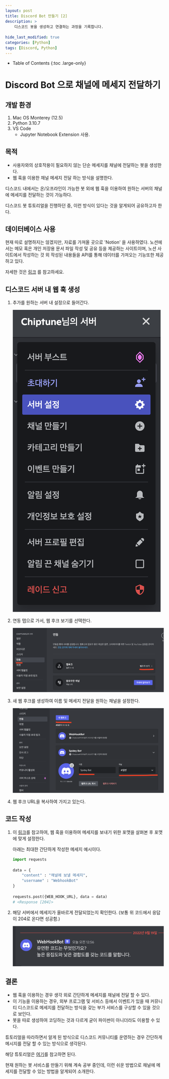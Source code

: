 ```yaml
---
layout: post
title: Discord Bot 만들기 [2]
description: >
    디스코드 봇을 생성하고 연결하는 과정을 기록합니다.

hide_last_modified: true
categories: [Python]
tags: [Discord, Python]
---
```


- Table of Contents
{:toc .large-only}


# Discord Bot 으로 채널에 메세지 전달하기

## 개발 환경

1. Mac OS Monterey (12.5)
2. Python 3.10.7
3. VS Code
    - Jupyter Notebook Extension 사용.

## 목적

- 사용자와의 상호작용이 필요하지 않는 단순 메세지를 채널에 전달하는 봇을 생성한다.
- 웹 훅을 이용한 채널 메세지 전달 하는 방식을 설명한다.

디스코드 내에서는 온/오프라인이 가능한 봇 외에 웹 훅을 이용하여 원하는 서버의 채널에 메세지를 전달하는 것이 가능하다.

디스코드 봇 튜토리얼을 진행하던 중, 이런 방식이 있다는 것을 알게되어 공유하고자 한다.

## 데이터베이스 사용

현재 따로 설명하지는 않겠지만, 자료를 가져올 곳으로 'Notion' 을 사용하였다. 노션에서는 메모 혹은 개인 저장용 문서 파일 작성 및 공유 등을 제공하는 사이트이며, 노션 사이트에서 작성하는 것 외 작성된 내용들을 API를 통해 데이터를 가져오는 기능또한 제공하고 있다.

자세한 것은 [링크](https://developers.notion.com/) 를 참고하세요.

## 디스코드 서버 내 웹 훅 생성

1. 추가를 원하는 서버 내 설정으로 들어간다.

    ![이미지](/assets/img/Python/discord2/%EC%8A%A4%ED%81%AC%EB%A6%B0%EC%83%B7%202022-09-19%20%EC%98%A4%EC%A0%84%201.21.36.png)

2. 연동 탭으로 가서, 웹 후크 보기를 선택한다.

    ![이미지](/assets/img/Python/discord2/%EC%8A%A4%ED%81%AC%EB%A6%B0%EC%83%B7%202022-09-19%20%EC%98%A4%EC%A0%84%201.22.13.png)

3. 새 웹 후크를 생성하여 이름 및 메세지 전달을 원하는 채널을 설정한다.

    ![이미지](/assets/img/Python/discord2/%EC%8A%A4%ED%81%AC%EB%A6%B0%EC%83%B7%202022-09-19%20%EC%98%A4%EC%A0%84%201.22.31.png)


4. 웹 후크 URL을 복사하여 가지고 있는다.

## 코드 작성

1. 이 [링크](https://discord.com/developers/docs/resources/webhook)를 참고하여, 웹 훅을 이용하여 메세지를 보내기 위한 포맷을 살펴본 후 포맷에 맞게 설정한다.

    아래는 최대한 간단하게 작성한 메세지 예시이다.

    ```python
    import requests

    data = {
        "content" : "채널에 보낼 메세지",
        "username" : "WebhookBot"
    }

    requests.post({WEB_HOOK_URL}, data = data)
    # <Response [204]>
    ```

2. 해당 서버에서 메세지가 올바르게 전달되었는지 확인한다. (보통 위 코드에서 응답이 204로 온다면 성공함.)

    ![이미지](/assets/img/Python/discord2/%EC%8A%A4%ED%81%AC%EB%A6%B0%EC%83%B7%202022-09-19%20%EC%98%A4%EC%A0%84%201.23.10.png)


## 결론

- 웹 훅을 이용하는 경우 생각 외로 간단하게 메세지를 채널에 전달 할 수 있다.
- 이 기능을 이용하는 경우, 외부 프로그램 및 서비스 등에서 이벤트가 있을 때 커뮤니티 디스코드로 메세지를 전달하는 방식을 갖는 부가 서비스를 구상할 수 있을 것으로 보인다.
- 봇을 따로 생성하여 코딩하는 것과 다르게 굳이 파이썬이 아니더라도 이용할 수 있다.

튜토리얼을 따라하면서 알게 된 방식으로 디스코드 커뮤니티를 운영하는 경우 간단하게 메시지를 전달 할 수 있는 방식으로 생각된다.

해당 튜토리얼은 [여기](https://www.youtube.com/watch?v=n8WzcnZYOIM)를 참고하면 된다.

현재 원하는 봇 서비스를 만들기 위해 계속 공부 중인데, 이런 쉬운 방법으로 채널에 메세지를 전달할 수 있는 방법을 알게되어 소개한다.


    

